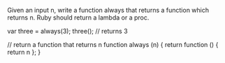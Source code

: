 Given an input n, write a function always that returns a function which returns n. Ruby should return a lambda or a proc.

var three = always(3);
three(); // returns 3

// return a function that returns n
function always (n) {
return function () { return n };
}

